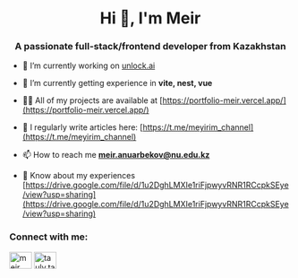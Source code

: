 <h1 align="center">Hi 👋, I'm Meir</h1>
<h3 align="center">A passionate full-stack/frontend developer from Kazakhstan</h3>

- 🔭 I’m currently working on [unlock.ai](https://unlock-ai.org)

- 🌱 I’m currently getting experience in **vite, nest, vue**

- 👨‍💻 All of my projects are available at [https://portfolio-meir.vercel.app/](https://portfolio-meir.vercel.app/)

- 📝 I regularly write articles here: [https://t.me/meyirim_channel](https://t.me/meyirim_channel)

- 📫 How to reach me **meir.anuarbekov@nu.edu.kz**

- 📄 Know about my experiences [https://drive.google.com/file/d/1u2DghLMXIe1riFjpwyvRNR1RCcpkSEye/view?usp=sharing](https://drive.google.com/file/d/1u2DghLMXIe1riFjpwyvRNR1RCcpkSEye/view?usp=sharing)

<h3 align="left">Connect with me:</h3>
<p align="left">
<a href="https://linkedin.com/in/meir-anuarbekov-2494a422a" target="blank"><img align="center" src="https://raw.githubusercontent.com/rahuldkjain/github-profile-readme-generator/master/src/images/icons/Social/linked-in-alt.svg" alt="meir anuarbekov" height="30" width="40" /></a>
<a href="https://instagram.com/tauly.tastar.sagasy" target="blank"><img align="center" src="https://raw.githubusercontent.com/rahuldkjain/github-profile-readme-generator/master/src/images/icons/Social/instagram.svg" alt="tauly.tastar.sagasy" height="30" width="40" /></a>
